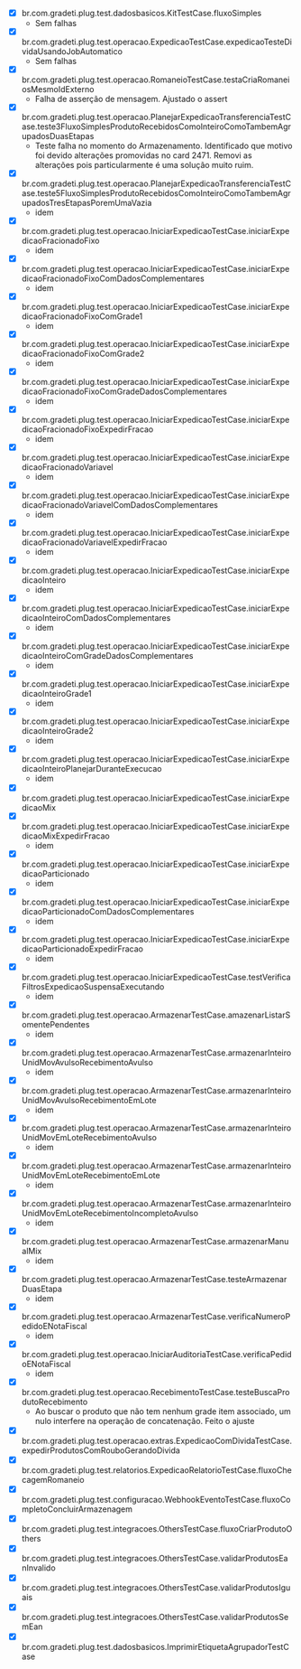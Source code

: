 - [x] br.com.gradeti.plug.test.dadosbasicos.KitTestCase.fluxoSimples
	- Sem falhas
- [x] br.com.gradeti.plug.test.operacao.ExpedicaoTestCase.expedicaoTesteDividaUsandoJobAutomatico
	- Sem falhas
- [x] br.com.gradeti.plug.test.operacao.RomaneioTestCase.testaCriaRomaneiosMesmoIdExterno
	- Falha de asserção de mensagem. Ajustado o assert
- [x] br.com.gradeti.plug.test.operacao.PlanejarExpedicaoTransferenciaTestCase.teste3FluxoSimplesProdutoRecebidosComoInteiroComoTambemAgrupadosDuasEtapas
	- Teste falha no momento do Armazenamento. Identificado que motivo foi devido alterações promovidas no card 2471. Removi as alterações pois particularmente é uma solução muito ruim.
- [x] br.com.gradeti.plug.test.operacao.PlanejarExpedicaoTransferenciaTestCase.teste5FluxoSimplesProdutoRecebidosComoInteiroComoTambemAgrupadosTresEtapasPoremUmaVazia
	- idem
- [x] br.com.gradeti.plug.test.operacao.IniciarExpedicaoTestCase.iniciarExpedicaoFracionadoFixo
	- idem
- [x] br.com.gradeti.plug.test.operacao.IniciarExpedicaoTestCase.iniciarExpedicaoFracionadoFixoComDadosComplementares
	- idem
- [x] br.com.gradeti.plug.test.operacao.IniciarExpedicaoTestCase.iniciarExpedicaoFracionadoFixoComGrade1
	- idem
- [x] br.com.gradeti.plug.test.operacao.IniciarExpedicaoTestCase.iniciarExpedicaoFracionadoFixoComGrade2 
	- idem
- [x] br.com.gradeti.plug.test.operacao.IniciarExpedicaoTestCase.iniciarExpedicaoFracionadoFixoComGradeDadosComplementares
	- idem
- [x] br.com.gradeti.plug.test.operacao.IniciarExpedicaoTestCase.iniciarExpedicaoFracionadoFixoExpedirFracao
	- idem
- [x] br.com.gradeti.plug.test.operacao.IniciarExpedicaoTestCase.iniciarExpedicaoFracionadoVariavel
	- idem
- [x] br.com.gradeti.plug.test.operacao.IniciarExpedicaoTestCase.iniciarExpedicaoFracionadoVariavelComDadosComplementares
	- idem
- [x] br.com.gradeti.plug.test.operacao.IniciarExpedicaoTestCase.iniciarExpedicaoFracionadoVariavelExpedirFracao
	- idem
- [x] br.com.gradeti.plug.test.operacao.IniciarExpedicaoTestCase.iniciarExpedicaoInteiro
	- idem
- [x] br.com.gradeti.plug.test.operacao.IniciarExpedicaoTestCase.iniciarExpedicaoInteiroComDadosComplementares
	- idem
- [x] br.com.gradeti.plug.test.operacao.IniciarExpedicaoTestCase.iniciarExpedicaoInteiroComGradeDadosComplementares
	- idem
- [x] br.com.gradeti.plug.test.operacao.IniciarExpedicaoTestCase.iniciarExpedicaoInteiroGrade1
	- idem
- [x] br.com.gradeti.plug.test.operacao.IniciarExpedicaoTestCase.iniciarExpedicaoInteiroGrade2
	- idem
- [x] br.com.gradeti.plug.test.operacao.IniciarExpedicaoTestCase.iniciarExpedicaoInteiroPlanejarDuranteExecucao
	- idem
- [x] br.com.gradeti.plug.test.operacao.IniciarExpedicaoTestCase.iniciarExpedicaoMix
- [x] br.com.gradeti.plug.test.operacao.IniciarExpedicaoTestCase.iniciarExpedicaoMixExpedirFracao
	- idem
- [x] br.com.gradeti.plug.test.operacao.IniciarExpedicaoTestCase.iniciarExpedicaoParticionado
	- idem
- [x] br.com.gradeti.plug.test.operacao.IniciarExpedicaoTestCase.iniciarExpedicaoParticionadoComDadosComplementares
	- idem
- [x] br.com.gradeti.plug.test.operacao.IniciarExpedicaoTestCase.iniciarExpedicaoParticionadoExpedirFracao
	- idem
- [x] br.com.gradeti.plug.test.operacao.IniciarExpedicaoTestCase.testVerificaFiltrosExpedicaoSuspensaExecutando
	- idem
- [x] br.com.gradeti.plug.test.operacao.ArmazenarTestCase.amazenarListarSomentePendentes
	- idem
- [x] br.com.gradeti.plug.test.operacao.ArmazenarTestCase.armazenarInteiroUnidMovAvulsoRecebimentoAvulso
	- idem
- [x] br.com.gradeti.plug.test.operacao.ArmazenarTestCase.armazenarInteiroUnidMovAvulsoRecebimentoEmLote
	- idem
- [x] br.com.gradeti.plug.test.operacao.ArmazenarTestCase.armazenarInteiroUnidMovEmLoteRecebimentoAvulso
	- idem
- [x] br.com.gradeti.plug.test.operacao.ArmazenarTestCase.armazenarInteiroUnidMovEmLoteRecebimentoEmLote
	- idem
- [x] br.com.gradeti.plug.test.operacao.ArmazenarTestCase.armazenarInteiroUnidMovEmLoteRecebimentoIncompletoAvulso
	- idem
- [x] br.com.gradeti.plug.test.operacao.ArmazenarTestCase.armazenarManualMix
	- idem
- [x] br.com.gradeti.plug.test.operacao.ArmazenarTestCase.testeArmazenarDuasEtapa
	- idem
- [x] br.com.gradeti.plug.test.operacao.ArmazenarTestCase.verificaNumeroPedidoENotaFiscal
	- idem
- [x] br.com.gradeti.plug.test.operacao.IniciarAuditoriaTestCase.verificaPedidoENotaFiscal
	- idem
- [x] br.com.gradeti.plug.test.operacao.RecebimentoTestCase.testeBuscaProdutoRecebimento
	- Ao buscar o produto que não tem nenhum grade item associado, um nulo interfere na operação de concatenação. Feito o ajuste
- [x] br.com.gradeti.plug.test.operacao.extras.ExpedicaoComDividaTestCase.expedirProdutosComRouboGerandoDivida
- [x] br.com.gradeti.plug.test.relatorios.ExpedicaoRelatorioTestCase.fluxoChecagemRomaneio
- [x] br.com.gradeti.plug.test.configuracao.WebhookEventoTestCase.fluxoCompletoConcluirArmazenagem
- [x] br.com.gradeti.plug.test.integracoes.OthersTestCase.fluxoCriarProdutoOthers
- [x] br.com.gradeti.plug.test.integracoes.OthersTestCase.validarProdutosEanInvalido
- [x] br.com.gradeti.plug.test.integracoes.OthersTestCase.validarProdutosIguais
- [x] br.com.gradeti.plug.test.integracoes.OthersTestCase.validarProdutosSemEan
- [x] br.com.gradeti.plug.test.dadosbasicos.ImprimirEtiquetaAgrupadorTestCase
